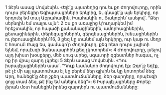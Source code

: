 1 Տէրն ասաց Մովսէսին. «Ելէ՛ք այստեղից դու եւ քո ժողովուրդը, որին դուրս բերեցիր Եգիպտացիների երկրից, եւ գնացէ՛ք այն երկիրը, որ երդուել եմ տալ Աբրահամին, Իսահակին ու Յակոբին՝ ասելով՝. “Ձեր սերնդին եմ տալու այն”: 2 Ես քո առաջից կ՚ուղարկեմ իմ հրեշտակին, որ հալածի քանանացիներին, ամորհացիներին, քետացիներին, փերեզացիներին, գերգեսացիներին, խեւացիներին ու յեբուսացիներին116, 3 քեզ կը տանեմ այն երկիրը, ուր կաթ ու մեղր է հոսում: Բայց ես, կամակո՛ր ժողովուրդ, քեզ հետ դուրս չպիտի ելնեմ, որպէսզի ճանապարհին քեզ չկոտորեմ»: 4 Ժողովուրդը, լսելով այդ խիստ խօսքերը, մեծ սուգ արեց, սգաւորի զգեստներ հագաւ, ոչ ոք իր վրայ զարդ չկրեց: 5 Տէրն ասաց Մովսէսին. «Դու իսրայէլացիներին ասա՛. “Դուք կամակոր ժողովուրդ էք: Զգո՛յշ եղէք, թէ չէ մի այլ պատուհաս էլ կը բերեմ ձեր գլխին եւ կը կոտորեմ ձեզ: Արդ, հանեցէ՛ք ձեր շքեղ պատմուճանները, ձեր զարդերը, որպէսզի ցոյց տամ ձեզ, թէ ինչ եմ անելու ձեզ”»: 6 Իսրայէլացիները Քորեբ լերան մօտ հանեցին իրենց զարդերն ու պատմուճանները:
